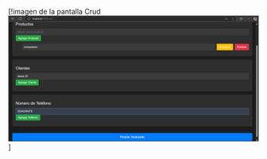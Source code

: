 [!imagen de la pantalla Crud ![alt](pantallaCrud.png)]

<template>
  <!-- Contenedor Principal -->
  <div id="app">
    <!-- Título de la Tienda -->
    <h1>TIENDA ALEXIS</h1>

    <!-- Componente CRUD para Número de Teléfono -->
    <CrudSection
      title="Número de Teléfono"
      :items="telefonos"
      new-item-placeholder="Añadir nuevo número de teléfono"
      @add="addTelefono"
      @update="updateTelefono"
      @delete="deleteTelefono"
    />

    <!-- Botón de Finalizar Pedido -->
    <button @click="finalizeOrder" class="btn-finalize">Pedido Realizado</button>
    
    </div>
    </template>
    <script>
    
    export default {
    data() { 
    return {
      productos: [],
      clientes: [],
      telefonos: [],
      newProducto: "",
      newCliente: "",
      newTelefono: "",
    };
    
      },
      
      
      
      methods:{
  
    addProducto() {
    
      if (this.newProducto.trim()) {
        this.productos.push({ id: Date.now(), name: this.newProducto.trim() });
        this.newProducto = "";
      }
      
    },
    
    
    updateProducto(id, name) {
      const producto = this.productos.find((p) => p.id === id);
      if (producto) producto.name = name;
    },
    
    
    deleteProducto(id) {
      this.productos = this.productos.filter((p) => p.id !== id);
    },

    
    addCliente() {
      if (this.newCliente.trim()) {
        this.clientes.push({ id: Date.now(), name: this.newCliente.trim() });
        this.newCliente = "";
      }
    },
    
    updateCliente(id, name) {
      const cliente = this.clientes.find((c) => c.id === id);
      if (cliente) cliente.name = name;
    },
    
    deleteCliente(id) {
      this.clientes = this.clientes.filter((c) => c.id !== id);
    },

    
    addTelefono() {
      if (this.newTelefono.trim()) {
        this.telefonos.push({ id: Date.now(), number: this.newTelefono.trim() });
        this.newTelefono = "";
      }
    },
    
    updateTelefono(id, number) {
      const telefono = this.telefonos.find((t) => t.id === id);
      if (telefono) telefono.number = number;
    },
    
    deleteTelefono(id) {
      this.telefonos = this.telefonos.filter((t) => t.id !== id);
    },

    
    finalizeOrder() {
      alert("¡Pedido realizado con éxito!");
    }, 
      },
    };
    </script>
